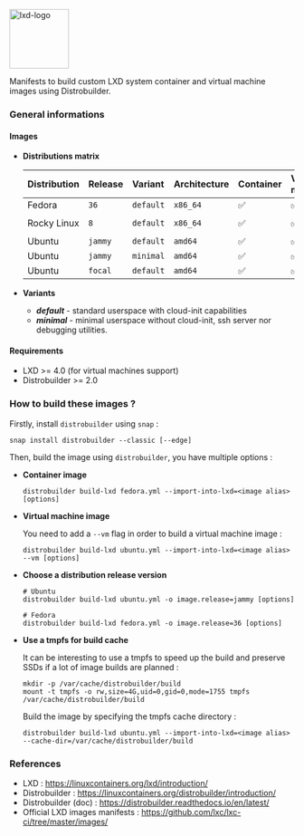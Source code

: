 <p><img src="https://discuss.linuxcontainers.org/uploads/default/original/1X/9a2865f528f7b846cda54335dec298dda6109bb3.png" alt="lxd-logo" title="lxd" align="top" height=105 /></p>

Manifests to build custom LXD system container and virtual machine images using Distrobuilder.

### General informations

#### Images

* **Distributions matrix**

  | Distribution   | Release   | Variant    | Architecture | Container | Virtual machine |
  | :--------------| :---------| :----------| :------------| :---------| :---------------|
  | Fedora         | `36`      | `default`  | `x86_64`     | ✅        | ✅              |
  |                |           |            |              |           |                 |
  | Rocky Linux    | `8`       | `default`  | `x86_64`     | ✅        | ✅              |
  |                |           |            |              |           |                 |
  | Ubuntu         | `jammy`   | `default`  | `amd64`      | ✅        | ✅              |
  | Ubuntu         | `jammy`   | `minimal`  | `amd64`      | ✅        | ✅              |
  | Ubuntu         | `focal`   | `default`  | `amd64`      | ✅        | ✅              |

* **Variants**

  - ***default*** - standard userspace with cloud-init capabilities
  - ***minimal*** - minimal userspace without cloud-init, ssh server nor debugging utilities.

#### Requirements

- LXD >= 4.0 (for virtual machines support)
- Distrobuilder >= 2.0

### How to build these images ?

Firstly, install `distrobuilder` using `snap` :

```shell
snap install distrobuilder --classic [--edge]
```

Then, build the image using `distrobuilder`, you have multiple options :

* **Container image**

  ```shell
  distrobuilder build-lxd fedora.yml --import-into-lxd=<image alias> [options]
  ```

* **Virtual machine image**

  You need to add a `--vm` flag in order to build a virtual machine image :

  ```shell
  distrobuilder build-lxd ubuntu.yml --import-into-lxd=<image alias> --vm [options]
  ```

* **Choose a distribution release version**

  ```shell
  # Ubuntu
  distrobuilder build-lxd ubuntu.yml -o image.release=jammy [options]

  # Fedora
  distrobuilder build-lxd fedora.yml -o image.release=36 [options]
  ```

* **Use a tmpfs for build cache**

  It can be interesting to use a tmpfs to speed up the build and preserve SSDs if a lot of image builds are planned :

  ```shell
  mkdir -p /var/cache/distrobuilder/build
  mount -t tmpfs -o rw,size=4G,uid=0,gid=0,mode=1755 tmpfs /var/cache/distrobuilder/build
  ```

  Build the image by specifying the tmpfs cache directory :

  ```shell
  distrobuilder build-lxd ubuntu.yml --import-into-lxd=<image alias> --cache-dir=/var/cache/distrobuilder/build
  ```

### References

* LXD : https://linuxcontainers.org/lxd/introduction/
* Distrobuilder : https://linuxcontainers.org/distrobuilder/introduction/
* Distrobuilder (doc) : https://distrobuilder.readthedocs.io/en/latest/
* Official LXD images manifests : https://github.com/lxc/lxc-ci/tree/master/images/
